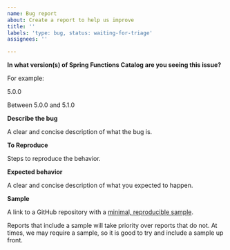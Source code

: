 ```yaml
---
name: Bug report
about: Create a report to help us improve
title: ''
labels: 'type: bug, status: waiting-for-triage'
assignees: ''

---
```


**In what version(s) of Spring Functions Catalog are you seeing this issue?**

For example:

5.0.0

Between 5.0.0 and 5.1.0

**Describe the bug**

A clear and concise description of what the bug is.

**To Reproduce**

Steps to reproduce the behavior.

**Expected behavior**

A clear and concise description of what you expected to happen.

**Sample**

A link to a GitHub repository with a [minimal, reproducible sample](https://stackoverflow.com/help/minimal-reproducible-example).

Reports that include a sample will take priority over reports that do not.
At times, we may require a sample, so it is good to try and include a sample up front.
